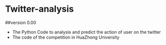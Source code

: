 # Twitter-analysis
##version 0.00
* The Python Code to analysis and predict the action of user on the twitter
* The code of the competition in HuaZhong University
